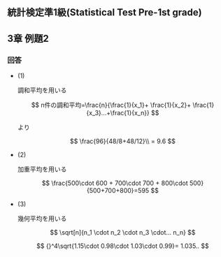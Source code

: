 ## 統計検定準1級(Statistical Test Pre-1st grade)
## 3章 例題2
### 回答

- (1)
    
    調和平均を用いる
    
    $$
    n件の調和平均=\frac{n}{\frac{1}{x_1}+ \frac{1}{x_2}+ \frac{1}{x_3}...+\frac{1}{x_n}}
    $$
    
    より
    
    $$
    \frac{96}{48/8+48/12}\\
    = 9.6
    $$
    
- (2)
    
    加重平均を用いる
    
    $$
    \frac{500\cdot 600 + 700\cdot 700 + 800\cdot 500}{500+700+800}=595
    $$
    

- (3)
    
    幾何平均を用いる
    
    $$
    \sqrt[n]{n_1 \cdot n_2 \cdot n_3 \cdot... n_n}
    $$
    
    $$
    {}^4\sqrt{1.15\cdot 0.98\cdot  1.03\cdot 0.99}= 1.035..
    $$